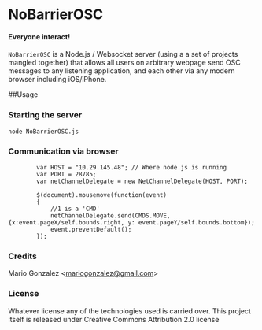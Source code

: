 NoBarrierOSC
============
#### Everyone interact!

`NoBarrierOSC` is a Node.js / Websocket server (using a a set of projects mangled together) that allows all users on arbitrary webpage send OSC messages to any listening application, and each other via any modern browser including iOS/iPhone.

##Usage 
### Starting the server
`node NoBarrierOSC.js`

### Communication via browser
			var HOST = "10.29.145.48"; // Where node.js is running
			var PORT = 28785;
			var netChannelDelegate = new NetChannelDelegate(HOST, PORT);

			$(document).mousemove(function(event)
			{
				//1 is a 'CMD'
				netChannelDelegate.send(CMDS.MOVE, {x:event.pageX/self.bounds.right, y: event.pageY/self.bounds.bottom});
				event.preventDefault();
			});
### Credits

Mario Gonzalez &lt;mariogonzalez@gmail.com&gt;

### License
Whatever license any of the technologies used is carried over.
This project itself is released under Creative Commons Attribution 2.0 license       
